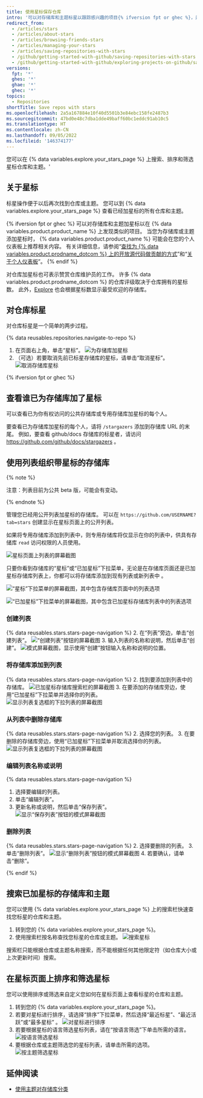 ```yaml
---
title: 使用星标保存仓库
intro: '可以对存储库和主题标星以跟踪感兴趣的项目{% ifversion fpt or ghec %}，并在消息馈送中发现相关内容{% endif %}。'
redirect_from:
  - /articles/stars
  - /articles/about-stars
  - /articles/browsing-friends-stars
  - /articles/managing-your-stars
  - /articles/saving-repositories-with-stars
  - /github/getting-started-with-github/saving-repositories-with-stars
  - /github/getting-started-with-github/exploring-projects-on-github/saving-repositories-with-stars
versions:
  fpt: '*'
  ghes: '*'
  ghae: '*'
  ghec: '*'
topics:
  - Repositories
shortTitle: Save repos with stars
ms.openlocfilehash: 2a5a167884e10f40d5501b3e84ebc158fe2487b3
ms.sourcegitcommit: 47bd0e48c7dba1dde49baff60bc1eddc91ab10c5
ms.translationtype: HT
ms.contentlocale: zh-CN
ms.lasthandoff: 09/05/2022
ms.locfileid: '146374177'
---
```

您可以在 {% data variables.explore.your_stars_page %} 上搜索、排序和筛选星标仓库和主题。'

## 关于星标

标星操作便于以后再次找到仓库或主题。 您可以到 {% data variables.explore.your_stars_page %} 查看已经加星标的所有仓库和主题。

{% ifversion fpt or ghec %} 可以对存储库和主题加星标以在 {% data variables.product.product_name %} 上发现类似的项目。 当您为存储库或主题添加星标时， {% data variables.product.product_name %} 可能会在您的个人仪表板上推荐相关内容。 有关详细信息，请参阅“[查找为 {% data variables.product.prodname_dotcom %} 上的开放源代码做贡献的方式](/github/getting-started-with-github/finding-ways-to-contribute-to-open-source-on-github)”和“[关于个人仪表板](/account-and-profile/setting-up-and-managing-your-personal-account-on-github/managing-personal-account-settings/about-your-personal-dashboard#staying-updated-with-activity-from-the-community)”。
{% endif %}

对仓库加星标也可表示赞赏仓库维护员的工作。 许多 {% data variables.product.prodname_dotcom %} 的仓库评级取决于仓库拥有的星标数。 此外，[Explore](https://github.com/explore) 也会根据星标数显示最受欢迎的存储库。

## 对仓库标星

对仓库标星是一个简单的两步过程。

{% data reusables.repositories.navigate-to-repo %}
1. 在页面右上角，单击“星标”。
![为存储库加星标](/assets/images/help/stars/starring-a-repository.png)
1. （可选）若要取消先前已标星存储库的星标，请单击“取消星标”。
![取消存储库星标](/assets/images/help/stars/unstarring-a-repository.png)

{% ifversion fpt or ghec %}

## 查看谁已为存储库加了星标


可以查看已为你有权访问的公共存储库或专用存储库加星标的每个人。 


要查看已为存储库加星标的每个人，请将 `/stargazers` 添加到存储库 URL 的末尾。 例如，要查看 github/docs 存储库的标星者，请访问 https://github.com/github/docs/stargazers 。


## 使用列表组织带星标的存储库

{% note %}

注意：列表目前为公共 beta 版，可能会有变动。

{% endnote %}

管理您已经用公开列表加星标的存储库。 可以在 `https://github.com/USERNAME?tab=stars` 创建显示在星标页面上的公开列表。

如果将专用存储库添加到列表中，则专用存储库将仅显示在你的列表中，供具有存储库 `read` 访问权限的人员使用。

![星标页面上列表的屏幕截图](/assets/images/help/stars/lists-overview-on-stars-page.png)

只要你看到存储库的“星标”或“已加星标”下拉菜单，无论是在存储库页面还是已加星标存储库列表上，你都可以将存储库添加到现有列表或新列表中 。 

![“星标”下拉菜单的屏幕截图，其中包含存储库页面中的列表选项](/assets/images/help/stars/stars-dropdown-on-repo.png)

![“已加星标”下拉菜单的屏幕截图，其中包含已加星标存储库列表中的列表选项](/assets/images/help/stars/add-repo-to-list.png)

### 创建列表

{% data reusables.stars.stars-page-navigation %}
2. 在“列表”旁边，单击“创建列表”。
  ![“创建列表”按钮的屏幕截图](/assets/images/help/stars/create-list.png)
3. 输入列表的名称和说明，然后单击“创建”。
  ![模式屏幕截图，显示使用“创建”按钮输入名称和说明的位置。](/assets/images/help/stars/create-list-with-description.png)

### 将存储库添加到列表

{% data reusables.stars.stars-page-navigation %}
2. 找到要添加到列表中的存储库。
  ![已加星标存储库搜索栏的屏幕截图](/assets/images/help/stars/search-bar-for-starred-repos.png)
3. 在要添加的存储库旁边，使用“已加星标”下拉菜单并选择你的列表。
  ![显示列表复选框的下拉列表的屏幕截图](/assets/images/help/stars/add-repo-to-list.png)

### 从列表中删除存储库

{% data reusables.stars.stars-page-navigation %}
2. 选择您的列表。
3. 在要删除的存储库旁边，使用“已加星标”下拉菜单并取消选择你的列表。
  ![显示列表复选框的下拉列表的屏幕截图](/assets/images/help/stars/add-repo-to-list.png)

### 编辑列表名称或说明

{% data reusables.stars.stars-page-navigation %}
1. 选择要编辑的列表。
2. 单击“编辑列表”。
3. 更新名称或说明，然后单击“保存列表”。
  ![显示“保存列表”按钮的模式屏幕截图](/assets/images/help/stars/edit-list-options.png) 

### 删除列表

{% data reusables.stars.stars-page-navigation %}
2. 选择要删除的列表。
3. 单击“删除列表”。
  ![显示“删除列表”按钮的模式屏幕截图](/assets/images/help/stars/edit-list-options.png)
4. 若要确认，请单击“删除”。

{% endif %}

## 搜索已加星标的存储库和主题

您可以使用 {% data variables.explore.your_stars_page %} 上的搜索栏快速查找您标星的仓库和主题。 

1. 转到您的 {% data variables.explore.your_stars_page %}。
1. 使用搜索栏按名称查找您标星的仓库或主题。
![搜索星标](/assets/images/help/stars/stars_search_bar.png)

搜索栏只能根据仓库或主题名称搜索，而不能根据任何其他限定符（如仓库大小或上次更新时间）搜索。

## 在星标页面上排序和筛选星标

您可以使用排序或筛选来自定义您如何在星标页面上查看标星的仓库和主题。

1. 转到您的 {% data variables.explore.your_stars_page %}。
1. 若要对星标进行排序，请选择“排序”下拉菜单，然后选择“最近标星”、“最近活跃”或“最多星标”   。
![对星标进行排序](/assets/images/help/stars/stars_sort_menu.png)
1. 若要根据星标的语言筛选星标列表，请在“按语言筛选”下单击所需的语言。
![按语言筛选星标](/assets/images/help/stars/stars_filter_language.png)
1. 要根据仓库或主题筛选您的星标列表，请单击所需的选项。
![按主题筛选星标](/assets/images/help/stars/stars_filter_topic.png)

## 延伸阅读

- [使用主题对存储库分类](/articles/classifying-your-repository-with-topics)
